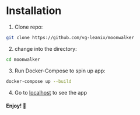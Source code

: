 # Installation

1. Clone repo:
 ```bash 
 git clone https://github.com/vg-leanix/moonwalker
 ```
2. change into the directory:
 ```bash
 cd moonwalker
 ```
3. Run Docker-Compose to spin up app:
 ```bash
 docker-compose up --build
 ```
4. Go to [localhost](http://localhost) to see the app 



#### Enjoy! 🦊



